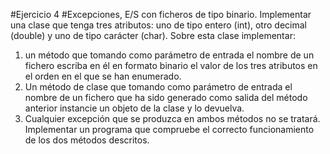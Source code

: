 #Ejercicio 4
#Excepciones, E/S con ficheros de tipo binario.
Implementar una clase que tenga tres atributos: uno de tipo entero (int), otro decimal (double) y uno
de tipo carácter (char). Sobre esta clase implementar:
1. un método que tomando como parámetro de entrada el nombre de un fichero escriba en él en
formato binario el valor de los tres atributos en el orden en el que se han enumerado.
2. Un método de clase que tomando como parámetro de entrada el nombre de un fichero que
ha sido generado como salida del método anterior instancie un objeto de la clase y lo
devuelva.
3. Cualquier excepción que se produzca en ambos métodos no se tratará.
Implementar un programa que compruebe el correcto funcionamiento de los dos métodos descritos.